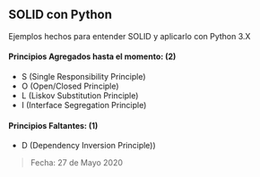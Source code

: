 ## SOLID con Python
Ejemplos hechos para entender SOLID y aplicarlo con Python 3.X

#### Principios Agregados hasta el momento: (2) 
* S (Single Responsibility Principle)
* O (Open/Closed Principle)
* L (Liskov Substitution Principle)
* I (Interface Segregation Principle)

#### Principios Faltantes: (1)
* D (Dependency Inversion Principle))

> Fecha: 27 de Mayo 2020